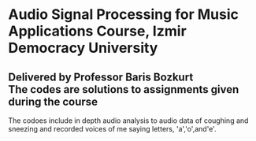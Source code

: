 # Audio Signal Processing for Music Applications Course, Izmir Democracy University
Delivered by Professor Baris Bozkurt              
The codes are solutions to assignments given during the course
------------
The codoes include in depth audio analysis to audio data of coughing and sneezing and recorded voices of me saying letters, 'a','o',and'e'.
